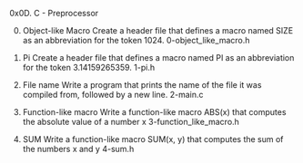 0x0D. C - Preprocessor

0. Object-like Macro
Create a header file that defines a macro named SIZE as an abbreviation for the token 1024. 0-object_like_macro.h

1. Pi
Create a header file that defines a macro named PI as an abbreviation for the token 3.14159265359. 1-pi.h

2. File name
Write a program that prints the name of the file it was compiled from, followed by a new line. 2-main.c

3. Function-like macro
Write a function-like macro ABS(x) that computes the absolute value of a number x 3-function_like_macro.h

4. SUM
Write a function-like macro SUM(x, y) that computes the sum of the numbers x and y 4-sum.h
